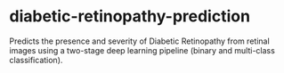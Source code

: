 # diabetic-retinopathy-prediction
Predicts the presence and severity of Diabetic Retinopathy from retinal images using a two-stage deep learning pipeline (binary and multi-class classification).
